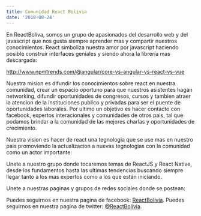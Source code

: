 ```yaml
---
title: Comunidad React Bolivia
date: '2018-08-24'
---
```


En ReactBoliva, somos un grupo de apasionados del desarrollo web y del javascript que nos gusta siempre aprender mas y compartir nuestros conocimientos. React simboliza nuestra amor por javascript haciendo posible construir interfaces geniales y siendo ahora la librería mas descargada:

http://www.npmtrends.com/@angular/core-vs-angular-vs-react-vs-vue

Nuestra mision es difundir los conocimientos sobre react en nuestra comunidad, crear un espacio oportuno para que nuestros asistentes hagan networking, difundir oportunidades de congresos, cursos y tambien atraer la atencion de la instituciones publico y privadas para ser el puente de oportunidades laborales. Por ultimo un objetivo es hacer contacto con facebook, expertos interacionales y comunidades de otros pais, tal que podamos brindar a la comunidad de las mejores charlas y oportunidades de crecimiento.

Nuestra vision es hacer de react una tegnologia que se use mas en nuestro pais promoviendo la actualizacion a nuevas tegnologias con la comunidad como un actor importante.

Unete a nuestro grupo donde tocaremos temas de ReactJS y React Native, desde los fundamentos hasta las ultimas tendencias buscando siempre llegar tanto a los mas expertos como a los que están iniciando.

Unete a nuestras paginas y grupos de redes sociales donde se postean:

Puedes seguirnos en nuestra pagina de facebook: [ReactBolivia](https://www.facebook.com/ReactBolivia/).
Puedes seguirnos en nuestra pagina de twitter: [@ReactBolivia](https://twitter.com/ReactBolivia/).
